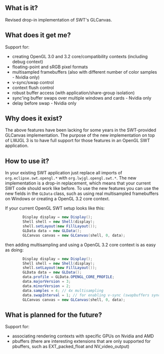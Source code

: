 ## What is it?

Revised drop-in implementation of SWT's GLCanvas.

## What does it get me?

Support for:
- creating OpenGL 3.0 and 3.2 core/compatibility contexts (including debug context)
- floating-point and sRGB pixel formats
- multisampled framebuffers (also with different number of color samples - Nvidia only)
- v-sync/swap control
- context flush control
- robust buffer access (with application/share-group isolation)
- sync'ing buffer swaps over multiple windows and cards - Nvidia only
- delay before swap - Nvidia only

## Why does it exist?

The above features have been lacking for some years in the SWT-provided GLCanvas implementation.
The purpose of the new implementation on top of LWJGL 3 is to have full support for those features in an OpenGL SWT application.

## How to use it?

In your existing SWT application just replace all imports of `org.eclipse.swt.opengl.*` with `org.lwjgl.opengl.swt.*`.
The new implementation is a drop-in replacement, which means that your current SWT code should work like before.
To use the new features you can use the new fields in the `GLData` class, such as using real multisampled framebuffers on Windows
or creating a OpenGL 3.2 core context.

If your current OpenGL SWT setup looks like this:
```Java
		Display display = new Display();
		Shell shell = new Shell(display);
		shell.setLayout(new FillLayout());
		GLData data = new GLData();
		GLCanvas canvas = new GLCanvas(shell, 0, data);
```
then adding multisampling and using a OpenGL 3.2 core context is as easy as doing:
```Java
		Display display = new Display();
		Shell shell = new Shell(display);
		shell.setLayout(new FillLayout());
		GLData data = new GLData();
		data.profile = GLData.OPENGL_CORE_PROFILE;
		data.majorVersion = 3;
		data.minorVersion = 2;
		data.samples = 4; // 4x multisampling
		data.swapInterval = 1; // for enabling v-sync (swapbuffers sync'ed to monitor refresh)
		GLCanvas canvas = new GLCanvas(shell, 0, data);
```
## What is planned for the future?

Support for:
- associating rendering contexts with specific GPUs on Nvidia and AMD
- pbuffers (there are interesting extensions that are only supported for pbuffers, such as EXT_packed_float and NV_video_output)
